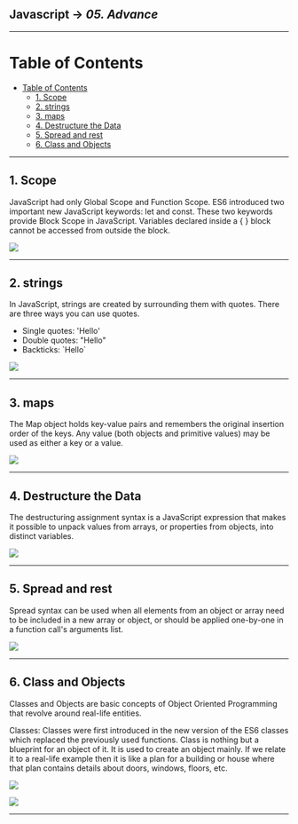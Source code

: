 ## Javascript -> <em>05. Advance</em> 

<hr/>

# Table of Contents 
- [Table of Contents](#table-of-contents)
  - [1. Scope](#1-scope)
  - [2. strings](#2-strings)
  - [3. maps](#3-maps)
  - [4. Destructure the Data](#4-destructure-the-data)
  - [5. Spread and rest](#5-spread-and-rest)
  - [6. Class and Objects](#6-class-and-objects)

<hr/>

## 1. Scope

JavaScript had only Global Scope and Function Scope. ES6 introduced two important new JavaScript keywords: let and const. These two keywords provide Block Scope in JavaScript. Variables declared inside a { } block cannot be accessed from outside the block.

![](./00.%20Output/01.%20scope.png)

<hr/>

## 2. strings

In JavaScript, strings are created by surrounding them with quotes. There are three ways you can use quotes.
- Single quotes: 'Hello'
- Double quotes: "Hello"
- Backticks: \`Hello`

![](./00.%20Output/02.%20strings.png)

<hr/>

## 3. maps

The Map object holds key-value pairs and remembers the original insertion order of the keys. Any value (both objects and primitive values) may be used as either a key or a value.

![](./00.%20Output/03.%20maps.png)

<hr/>

## 4. Destructure the Data

The destructuring assignment syntax is a JavaScript expression that makes it possible to unpack values from arrays, or properties from objects, into distinct variables.

![](./00.%20Output/04.%20pickData.png)

<hr/>

## 5. Spread and rest

Spread syntax can be used when all elements from an object or array need to be included in a new array or object, or should be applied one-by-one in a function call's arguments list.

![](./00.%20Output/05.%20spreadRest.png)

<hr/>

## 6. Class and Objects

Classes and Objects are basic concepts of Object Oriented Programming that revolve around real-life entities. 

Classes: Classes were first introduced in the new version of the ES6 classes which replaced the previously used functions. Class is nothing but a blueprint for an object of it. It is used to create an object mainly. If we relate it to a real-life example then it is like a plan for a building or house where that plan contains details about doors, windows, floors, etc. 

![](./00.%20Output/06.%20class.png)

![](./00.%20Output/07.%20classObjects.png)

<hr/>